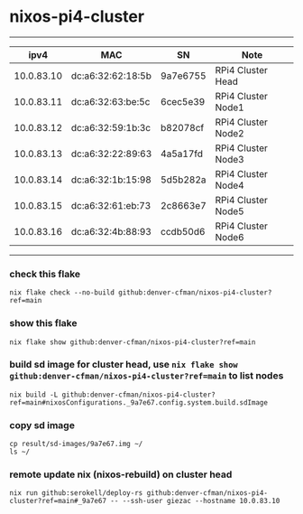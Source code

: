 # nixos-pi4-cluster
---
| ipv4 | MAC | SN | Note |
| --- | --- | --- | --- |
| 10.0.83.10 | dc:a6:32:62:18:5b | 9a7e6755 | RPi4 Cluster Head |
| 10.0.83.11 | dc:a6:32:63:be:5c | 6cec5e39 | RPi4 Cluster Node1 |
| 10.0.83.12 | dc:a6:32:59:1b:3c | b82078cf | RPi4 Cluster Node2 |
| 10.0.83.13 | dc:a6:32:22:89:63 | 4a5a17fd | RPi4 Cluster Node3 |
| 10.0.83.14 | dc:a6:32:1b:15:98 | 5d5b282a | RPi4 Cluster Node4 |
| 10.0.83.15 | dc:a6:32:61:eb:73 | 2c8663e7 | RPi4 Cluster Node5 |
| 10.0.83.16 | dc:a6:32:4b:88:93 | ccdb50d6 | RPi4 Cluster Node6 |
---
### check this flake
```
nix flake check --no-build github:denver-cfman/nixos-pi4-cluster?ref=main
```

### show this flake
```
nix flake show github:denver-cfman/nixos-pi4-cluster?ref=main
```

### build sd image for cluster head, use ` nix flake show github:denver-cfman/nixos-pi4-cluster?ref=main ` to list nodes
```
nix build -L github:denver-cfman/nixos-pi4-cluster?ref=main#nixosConfigurations._9a7e67.config.system.build.sdImage
```

### copy sd image
```
cp result/sd-images/9a7e67.img ~/
ls ~/
```

### remote update nix (nixos-rebuild) on cluster head
```
nix run github:serokell/deploy-rs github:denver-cfman/nixos-pi4-cluster?ref=main#_9a7e67 -- --ssh-user giezac --hostname 10.0.83.10
```
